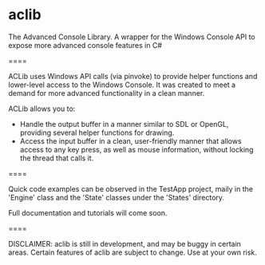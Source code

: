 aclib
=====

The Advanced Console Library. A wrapper for the Windows Console API to expose more advanced console features in C#

====

ACLib uses Windows API calls (via pinvoke) to provide helper functions and lower-level access to the Windows Console. It was created to meet a demand for more advanced functionality in a clean manner.

ACLib allows you to:

  * Handle the output buffer in a manner similar to SDL or OpenGL, providing several helper functions for drawing.
  * Access the input buffer in a clean, user-friendly manner that allows access to any key press, as well as mouse information, without locking the thread that calls it.

====

Quick code examples can be observed in the TestApp project, maily in the 'Engine' class and the 'State' classes under the 'States' directory.

Full documentation and tutorials will come soon.

====

DISCLAIMER: aclib is still in development, and may be buggy in certain areas. Certain features of aclib are subject to change. Use at your own risk.

